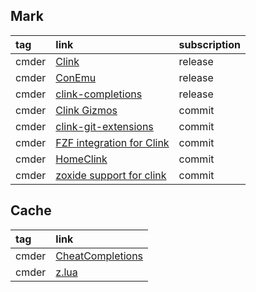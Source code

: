 ## Mark

|tag|link|subscription|
|:-|:-|:-|
|cmder|[Clink](https://github.com/chrisant996/clink)|release|
|cmder|[ConEmu](https://github.com/Maximus5/ConEmu)|release|
|cmder|[clink-completions](https://github.com/vladimir-kotikov/clink-completions)|release|
|cmder|[Clink Gizmos](https://github.com/chrisant996/clink-gizmos)|commit|
|cmder|[clink-git-extensions](https://github.com/davidmarek/clink-git-extensions)|commit|
|cmder|[FZF integration for Clink](https://github.com/chrisant996/clink-fzf)|commit|
|cmder|[HomeClink](https://github.com/HeyItsJono/HomeClink)|commit|
|cmder|[zoxide support for clink](https://github.com/shunsambongi/clink-zoxide)|commit|

## Cache

|tag|link|
|:-|:-|
|cmder|[CheatCompletions](https://github.com/HeyItsJono/CheatCompletions)|
|cmder|[z.lua](https://github.com/skywind3000/z.lua)|